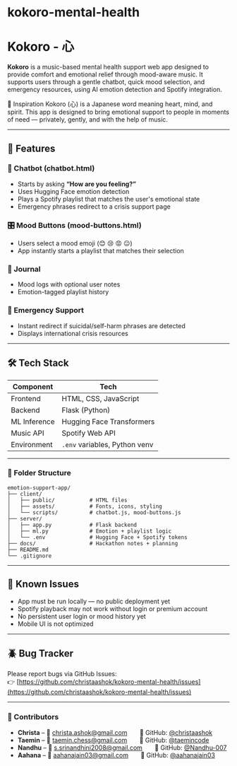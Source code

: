 # kokoro-mental-health

# Kokoro - 心

**Kokoro** is a music-based mental health support web app designed to provide comfort and emotional relief through mood-aware music. It supports users through a gentle chatbot, quick mood selection, and emergency resources, using AI emotion detection and Spotify integration.


💖 Inspiration
Kokoro (心) is a Japanese word meaning heart, mind, and spirit.
This app is designed to bring emotional support to people in moments of need — privately, gently, and with the help of music.


---

## 🌟 Features

### 🧠 Chatbot (chatbot.html)
- Starts by asking **“How are you feeling?”**
- Uses Hugging Face emotion detection
- Plays a Spotify playlist that matches the user's emotional state
- Emergency phrases redirect to a crisis support page

### 🎛️ Mood Buttons (mood-buttons.html)
- Users select a mood emoji (😊 😢 😡 😐)
- App instantly starts a playlist that matches their selection

### 📓 Journal
- Mood logs with optional user notes
- Emotion-tagged playlist history

### 🚨 Emergency Support
- Instant redirect if suicidal/self-harm phrases are detected
- Displays international crisis resources

---

## 🛠️ Tech Stack

| Component     | Tech |
|---------------|------|
| Frontend      | HTML, CSS, JavaScript |
| Backend       | Flask (Python) |
| ML Inference  | Hugging Face Transformers |
| Music API     | Spotify Web API |
| Environment   | `.env` variables, Python venv |

---

### 📁 Folder Structure

```
emotion-support-app/
├── client/
│   ├── public/           # HTML files
│   ├── assets/           # Fonts, icons, styling
│   └── scripts/          # chatbot.js, mood-buttons.js
├── server/
│   ├── app.py            # Flask backend
│   ├── ml.py             # Emotion + playlist logic
│   └── .env              # Hugging Face + Spotify tokens
├── docs/                 # Hackathon notes + planning
├── README.md
└── .gitignore
```

---

## 🧪 Known Issues

- App must be run locally — no public deployment yet
- Spotify playback may not work without login or premium account
- No persistent user login or mood history yet
- Mobile UI is not optimized

---

## 🪲 Bug Tracker

Please report bugs via GitHub Issues:  
👉 [https://github.com/christaashok/kokoro-mental-health/issues](https://github.com/christaashok/kokoro-mental-health/issues)

---


### 👥 Contributors

- **Christa** – 💌 christa.ashok@gmail.com  🐙 GitHub: [@christaashok](https://github.com/christaashok)  
- **Taemin** – 💌 taemin.chess@gmail.com  🐙 GitHub: [@taemincode](https://github.com/taemincode)  
- **Nandhu** – 💌 s.srinandhini2008@gmail.com  🐙 GitHub: [@Nandhu-007](https://github.com/Nandhu-007)  
- **Aahana** – 💌 aahanajain03@gmail.com  🐙 GitHub: [@aahanajain03](https://github.com/aahanajain03)
